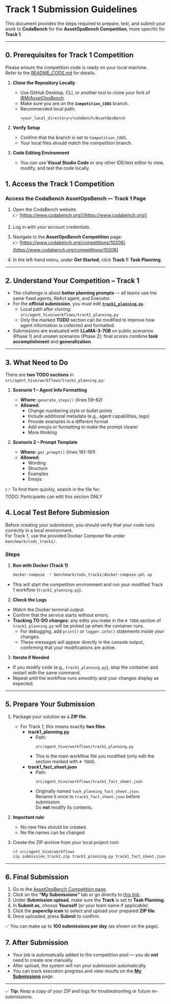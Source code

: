 # Track 1 Submission Guidelines

This document provides the steps required to prepare, test, and submit your work to **CodaBench** for the **AssetOpsBench Competition**, more specific for **Track 1**.

---

## 0. Prerequisites for Track 1 Competition

Please ensure the competition code is ready on your local machine.  
Refer to the [README_CODS.md](https://github.com/IBM/AssetOpsBench/blob/Competition_CODS/benchmark/cods_track1/README_CODS.md) for details.

1. **Clone the Repository Locally**  
   - Use GitHub Desktop, CLI, or another tool to clone your fork of [IBM/AssetOpsBench](https://github.com/IBM/AssetOpsBench).  
   - Make sure you are on the **`Competition_CODS`** branch.  
   - Recommended local path:  
     ```
     <your_local_directory>/codabench/AssetOpsBench
     ```

2. **Verify Setup**  
   
   - Confirm that the branch is set to `Competition_CODS`.  
   - Your local files should match the competition branch.
   
3. **Code Editing Environment**  
   - You can use **Visual Studio Code** or any other IDE/text editor to view, modify, and test the code locally.



## 1. Access the Track 1 Competition  

### Access the CodaBench AssetOpsBench — Track 1 Page  

1. Open the CodaBench website:  
   👉 [https://www.codabench.org/](https://www.codabench.org/)  

2. Log in with your account credentials.  

3. Navigate to the **AssetOpsBench Competition** page:  
   👉 [https://www.codabench.org/competitions/10206](https://www.codabench.org/competitions/10206)  

4. In the left-hand menu, under **Get Started**, click **Track 1: Task Planning**.  
   
---

## 2. Understand Your Competition – Track 1  

- The challenge is about **better planning prompts** — all teams use the same fixed agents, ReAct agent, and Executor.  
- For the **official submission**, you must edit **[`track1_planning.py`](https://github.com/IBM/AssetOpsBench/blob/Competition_CODS/src/agent_hive/workflows/track1_planning.py)**.  
  - Local path after cloning: `src/agent_hive/workflows/track1_planning.py`  
  - Only the marked **TODO** section can be modified to improve how agent information is collected and formatted.  
- Submissions are evaluated with **LLaMA-3-70B** on public scenarios (Phase 1) and unseen scenarios (Phase 2); final scores combine **task accomplishment** and **generalization**.  

---

## 3. What Need to Do

There are **two TODO sections** in `src/agent_hive/workflows/track1_planning.py`:

1. **Scenario 1 – Agent Info Formatting**  
   - **Where:** `generate_steps()` (lines 59–82)  
   - **Allowed:**  
     - Change numbering style or bullet points  
     - Include additional metadata (e.g., agent capabilities, tags)  
     - Provide examples in a different format  
     - Add emojis or formatting to make the prompt clearer  
     - More thinking  

2. **Scenario 2 – Prompt Template**  
   - **Where:** `get_prompt()` (lines 161–191)  
   - **Allowed:**  
     - Wording  
     - Structure  
     - Examples  
     - Emojis  

👉 To find them quickly, search in the file for:  
	TODO: Participants can edit this section ONLY

## 4. Local Test Before Submission

Before creating your submission, you should verify that your code runs correctly in a local environment.  
For Track 1, use the provided Docker Compose file under `benchmark/cods_track1/`.

### Steps

1. **Run with Docker (Track 1)**
   ```bash
   docker-compose -f benchmark/cods_track1/docker-compose.yml up

- This will start the competition environment and run your modified Track 1 workflow (`track1_planning.py`).

2. **Check the Logs**
- Watch the Docker terminal output.  
- Confirm that the service starts without errors.  
- **Tracking TO-DO changes**: any edits you make in the `# TODO` section of `track1_planning.py` will be picked up when the container runs.  
  - For debugging, add `print()` or `logger.info()` statements inside your changes.  
  - These messages will appear directly in the console output, confirming that your modifications are active.

3. **Iterate if Needed**
- If you modify code (e.g., `track1_planning.py`), stop the container and restart with the same command.  
- Repeat until the workflow runs smoothly and your changes display as expected.


---

## 5. Prepare Your Submission

1. Package your solution as a **ZIP file**.  
   - For Track 1, this means exactly **two files**:
     - **track1_planning.py**  
       - Path:  
         ```
         src/agent_hive/workflows/track1_planning.py
         ```
       - This is the main workflow file you modified (only edit the section marked with `# TODO`).
     - **track1_fact_sheet.json**  
       - Path:  
         ```
         src/agent_hive/workflows/track1_fact_sheet.json
         ```
       - Originally named `task_planning_fact_sheet.json`.  
         Rename it once to `track1_fact_sheet.json` before submission.  
         Do **not** modify its contents.

2. **Important rule**:  
   - No new files should be created.  
   - No file names can be changed  

3. Create the ZIP archive from your local project root:  
   ```bash
   cd src/agent_hive/workflows
   zip submission_track1.zip track1_planning.py track1_fact_sheet.json


---

## 6. Final Submission

1. Go to the [AssetOpsBench Competition page](https://www.codabench.org/competitions/10206).  
2. Click on the **“My Submissions”** tab or go directly to [this link](https://www.codabench.org/competitions/10206/#/participate-tab).  
3. Under **Submission upload**, make sure the **Track** is set to **Task Planning**.  
4. In **Submit as**, choose **Yourself** (or your team name if applicable).  
5. Click the **paperclip icon** to select and upload your prepared **ZIP file**.  
6. Once uploaded, press **Submit** to confirm.  

✅ You can make up to **100 submissions per day** (as shown on the page).  



## 7. After Submission
- Your job is automatically added to the competition pool — you do **not** need to create one manually.  
- After upload, the system will run your submission automatically.  
- You can track execution progress and view results on the **[My Submissions](https://www.codabench.org/competitions/10206/#/participate-tab)** page.  

---

✅ **Tip:** Keep a copy of your ZIP and logs for troubleshooting or future re-submissions.
